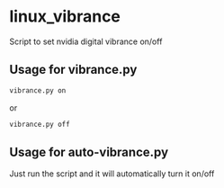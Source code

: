 # linux_vibrance
Script to set nvidia digital vibrance on/off
## Usage for vibrance.py
```bash
vibrance.py on
```
or
```bash
vibrance.py off
```
## Usage for auto-vibrance.py
Just run the script and it will automatically turn it on/off
